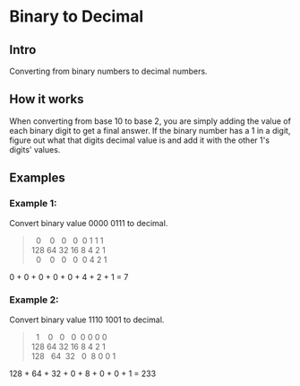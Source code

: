 # Binary to Decimal

## Intro

Converting from binary numbers to decimal numbers.

## How it works
When converting from base 10 to base 2, you are simply adding the value of each binary digit to get a final answer. If the binary number has a 1 in a digit, figure out what that digits decimal value is and add it with the other 1's digits' values.

## Examples

### Example 1:

Convert binary value 0000 0111 to decimal.

> &nbsp;&nbsp;0&nbsp;&nbsp;&nbsp;&nbsp;0&nbsp;&nbsp;&nbsp;0&nbsp;&nbsp;&nbsp;0&nbsp;&nbsp;0 1 1 1  
> 128 64 32 16 8 4 2 1   
> &nbsp;&nbsp;0&nbsp;&nbsp;&nbsp;&nbsp;0&nbsp;&nbsp;&nbsp;0&nbsp;&nbsp;&nbsp;0&nbsp;&nbsp;0 4 2 1

0 + 0 + 0 + 0 + 0 + 4 + 2 + 1 = 7

### Example 2:

Convert binary value 1110 1001 to decimal.

> &nbsp;&nbsp;1&nbsp;&nbsp;&nbsp;&nbsp;0&nbsp;&nbsp;&nbsp;0&nbsp;&nbsp;&nbsp;0&nbsp;&nbsp;0 0 0 0  
> 128 64 32 16 8 4 2 1  
> 128&nbsp;&nbsp;&nbsp;64&nbsp;&nbsp;32&nbsp;&nbsp;&nbsp;0&nbsp;&nbsp;8 0 0 1

128 + 64 + 32 + 0 + 8 + 0 + 0 + 1 = 233
